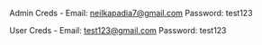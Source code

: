 Admin Creds - 
Email: neilkapadia7@gmail.com
Password: test123

User Creds - 
Email: test123@gmail.com
Password: test123
